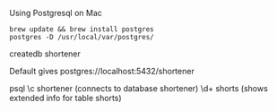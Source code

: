 Using Postgresql on Mac

```
brew update && brew install postgres
postgres -D /usr/local/var/postgres/
```

createdb shortener

Default gives
postgres://localhost:5432/shortener

psql
\c shortener   (connects to database shortener)
\d+ shorts     (shows extended info for table shorts)